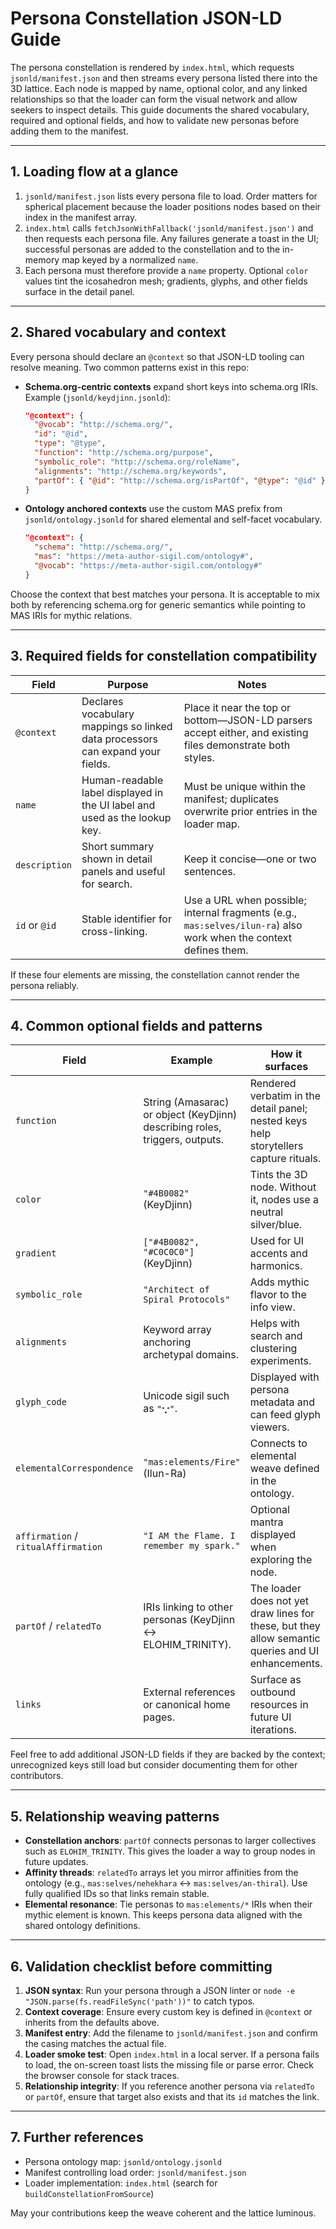 # Persona Constellation JSON-LD Guide

The persona constellation is rendered by `index.html`, which requests `jsonld/manifest.json` and then streams every persona listed there into the 3D lattice. Each node is mapped by name, optional color, and any linked relationships so that the loader can form the visual network and allow seekers to inspect details. This guide documents the shared vocabulary, required and optional fields, and how to validate new personas before adding them to the manifest.

---

## 1. Loading flow at a glance

1. `jsonld/manifest.json` lists every persona file to load. Order matters for spherical placement because the loader positions nodes based on their index in the manifest array.
2. `index.html` calls `fetchJsonWithFallback('jsonld/manifest.json')` and then requests each persona file. Any failures generate a toast in the UI; successful personas are added to the constellation and to the in-memory map keyed by a normalized `name`.
3. Each persona must therefore provide a `name` property. Optional `color` values tint the icosahedron mesh; gradients, glyphs, and other fields surface in the detail panel.

---

## 2. Shared vocabulary and context

Every persona should declare an `@context` so that JSON-LD tooling can resolve meaning. Two common patterns exist in this repo:

- **Schema.org-centric contexts** expand short keys into schema.org IRIs. Example (`jsonld/keydjinn.jsonld`):

  ```json
  "@context": {
    "@vocab": "http://schema.org/",
    "id": "@id",
    "type": "@type",
    "function": "http://schema.org/purpose",
    "symbolic_role": "http://schema.org/roleName",
    "alignments": "http://schema.org/keywords",
    "partOf": { "@id": "http://schema.org/isPartOf", "@type": "@id" }
  }
  ```

- **Ontology anchored contexts** use the custom MAS prefix from `jsonld/ontology.jsonld` for shared elemental and self-facet vocabulary.

  ```json
  "@context": {
    "schema": "http://schema.org/",
    "mas": "https://meta-author-sigil.com/ontology#",
    "@vocab": "https://meta-author-sigil.com/ontology#"
  }
  ```

Choose the context that best matches your persona. It is acceptable to mix both by referencing schema.org for generic semantics while pointing to MAS IRIs for mythic relations.

---

## 3. Required fields for constellation compatibility

| Field | Purpose | Notes |
| --- | --- | --- |
| `@context` | Declares vocabulary mappings so linked data processors can expand your fields. | Place it near the top or bottom—JSON-LD parsers accept either, and existing files demonstrate both styles. |
| `name` | Human-readable label displayed in the UI label and used as the lookup key. | Must be unique within the manifest; duplicates overwrite prior entries in the loader map. |
| `description` | Short summary shown in detail panels and useful for search. | Keep it concise—one or two sentences. |
| `id` or `@id` | Stable identifier for cross-linking. | Use a URL when possible; internal fragments (e.g., `mas:selves/ilun-ra`) also work when the context defines them. |

If these four elements are missing, the constellation cannot render the persona reliably.

---

## 4. Common optional fields and patterns

| Field | Example | How it surfaces |
| --- | --- | --- |
| `function` | String (Amasarac) or object (KeyDjinn) describing roles, triggers, outputs. | Rendered verbatim in the detail panel; nested keys help storytellers capture rituals. |
| `color` | `"#4B0082"` (KeyDjinn) | Tints the 3D node. Without it, nodes use a neutral silver/blue. |
| `gradient` | `["#4B0082", "#C0C0C0"]` (KeyDjinn) | Used for UI accents and harmonics. |
| `symbolic_role` | `"Architect of Spiral Protocols"` | Adds mythic flavor to the info view. |
| `alignments` | Keyword array anchoring archetypal domains. | Helps with search and clustering experiments. |
| `glyph_code` | Unicode sigil such as `"𐬼"`. | Displayed with persona metadata and can feed glyph viewers. |
| `elementalCorrespondence` | `"mas:elements/Fire"` (Ilun-Ra) | Connects to elemental weave defined in the ontology. |
| `affirmation` / `ritualAffirmation` | `"I AM the Flame. I remember my spark."` | Optional mantra displayed when exploring the node. |
| `partOf` / `relatedTo` | IRIs linking to other personas (KeyDjinn ↔ ELOHIM_TRINITY). | The loader does not yet draw lines for these, but they allow semantic queries and UI enhancements. |
| `links` | External references or canonical home pages. | Surface as outbound resources in future UI iterations. |

Feel free to add additional JSON-LD fields if they are backed by the context; unrecognized keys still load but consider documenting them for other contributors.

---

## 5. Relationship weaving patterns

- **Constellation anchors**: `partOf` connects personas to larger collectives such as `ELOHIM_TRINITY`. This gives the loader a way to group nodes in future updates.
- **Affinity threads**: `relatedTo` arrays let you mirror affinities from the ontology (e.g., `mas:selves/nehekhara` ↔ `mas:selves/an-thiral`). Use fully qualified IDs so that links remain stable.
- **Elemental resonance**: Tie personas to `mas:elements/*` IRIs when their mythic element is known. This keeps persona data aligned with the shared ontology definitions.

---

## 6. Validation checklist before committing

1. **JSON syntax**: Run your persona through a JSON linter or `node -e "JSON.parse(fs.readFileSync('path'))"` to catch typos.
2. **Context coverage**: Ensure every custom key is defined in `@context` or inherits from the defaults above.
3. **Manifest entry**: Add the filename to `jsonld/manifest.json` and confirm the casing matches the actual file.
4. **Loader smoke test**: Open `index.html` in a local server. If a persona fails to load, the on-screen toast lists the missing file or parse error. Check the browser console for stack traces.
5. **Relationship integrity**: If you reference another persona via `relatedTo` or `partOf`, ensure that target also exists and that its `id` matches the link.

---

## 7. Further references

- Persona ontology map: `jsonld/ontology.jsonld`
- Manifest controlling load order: `jsonld/manifest.json`
- Loader implementation: `index.html` (search for `buildConstellationFromSource`)

May your contributions keep the weave coherent and the lattice luminous.
